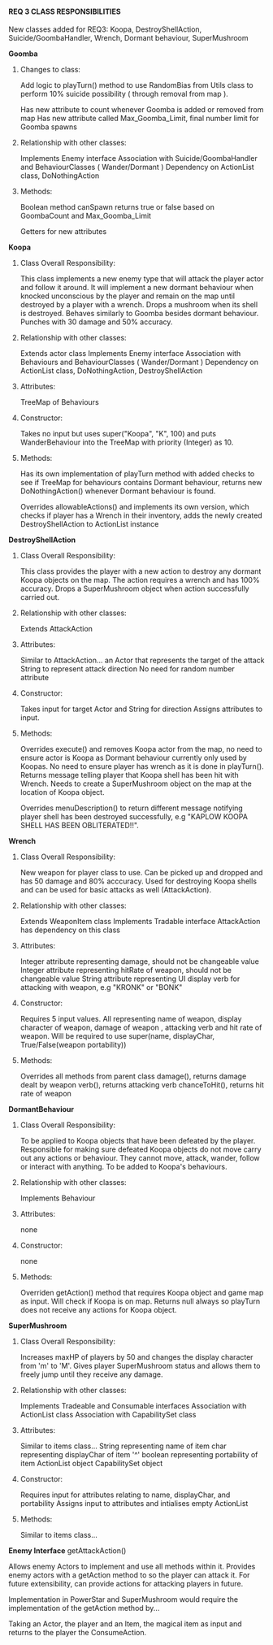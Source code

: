 #### REQ 3 CLASS RESPONSIBILITIES

New classes added for REQ3:
Koopa, DestroyShellAction, Suicide/GoombaHandler, Wrench, Dormant behaviour, SuperMushroom




**Goomba**
1. Changes to class:

    Add logic to playTurn() method to use RandomBias from Utils class to perform 10% suicide
    possibility ( through removal from map ).

    Has new attribute to count whenever Goomba is added or removed from map 
    Has new attribute called Max_Goomba_Limit, final number limit for Goomba spawns

2. Relationship with other classes:

    Implements Enemy interface
    Association with Suicide/GoombaHandler and BehaviourClasses ( Wander/Dormant )
    Dependency on ActionList class, DoNothingAction

3. Methods:

    Boolean method canSpawn returns true or false based on GoombaCount and Max_Goomba_Limit

    Getters for new attributes

**Koopa**
1. Class Overall Responsibility:

   This class implements a new enemy type that will attack the player actor and follow it around.
   It will implement a new dormant behaviour when knocked unconscious by the player and remain on
   the map until destroyed by a player with a wrench. Drops a mushroom when its shell is destroyed.
   Behaves similarly to Goomba besides dormant behaviour. Punches with 30 damage and 50% accuracy.

2. Relationship with other classes:

    Extends actor class
    Implements Enemy interface
    Association with Behaviours and BehaviourClasses ( Wander/Dormant )
    Dependency on ActionList class, DoNothingAction, DestroyShellAction

3. Attributes:

    TreeMap of Behaviours

4. Constructor:

    Takes no input but uses super("Koopa", "K", 100) and puts WanderBehaviour
    into the TreeMap with priority (Integer) as 10.

5. Methods:

    Has its own implementation of playTurn method with added checks to see if TreeMap for behaviours
    contains Dormant behaviour, returns new DoNothingAction() whenever Dormant behaviour is found.

    Overrides allowableActions() and implements its own version, which checks if player has
    a Wrench in their inventory, adds the newly created DestroyShellAction to ActionList instance


**DestroyShellAction**
1. Class Overall Responsibility:

    This class provides the player with a new action to destroy any dormant Koopa objects on the map.
    The action requires a wrench and has 100% accuracy. Drops a SuperMushroom object when action successfully
    carried out.

2. Relationship with other classes:

    Extends AttackAction

3. Attributes:

    Similar to AttackAction...
    an Actor that represents the target of the attack
    String to represent attack direction
    No need for random number attribute

4. Constructor:

    Takes input for target Actor and String for direction
    Assigns attributes to input.

5. Methods:

    Overrides execute() and removes Koopa actor from the map, no need to ensure actor is Koopa as Dormant behaviour
    currently only used by Koopas. No need to ensure player has wrench as it is done in playTurn(). Returns message telling player that Koopa shell has been hit with Wrench.
    Needs to create a SuperMushroom object on the map at the location of Koopa object.

   Overrides menuDescription() to return different message notifying player shell has been destroyed successfully,
   e.g "KAPLOW KOOPA SHELL HAS BEEN OBLITERATED!!".



**Wrench**
1. Class Overall Responsibility:

   New weapon for player class to use. Can be picked up and dropped and has 50 damage and 80% acccuracy.
   Used for destroying Koopa shells and can be used for basic attacks as well (AttackAction).

2. Relationship with other classes:

   Extends WeaponItem class
   Implements Tradable interface
   AttackAction has dependency on this class

3. Attributes:

   Integer attribute representing damage, should not be changeable value
   Integer attribute representing hitRate of weapon, should not be changeable value
   String attribute representing UI display verb for attacking with weapon, e.g "KRONK" or "BONK"

4. Constructor:

   Requires 5 input values. All representing name of weapon, display character of weapon, damage of weapon
   , attacking verb and hit rate of weapon.
   Will be required to use super(name, displayChar, True/False(weapon portability))

5. Methods:

   Overrides all methods from parent class
   damage(), returns damage dealt by weapon
   verb(), returns attacking verb
   chanceToHit(), returns hit rate of weapon


**DormantBehaviour**
1. Class Overall Responsibility:

   To be applied to Koopa objects that have been defeated by the player. Responsible for making sure
   defeated Koopa objects do not move carry out any actions or behaviour. They cannot move, attack, wander,
   follow or interact with anything. To be added to Koopa's behaviours.

2. Relationship with other classes:

   Implements Behaviour

3. Attributes:

   none

4. Constructor:

   none

5. Methods:

   Overriden getAction() method that requires Koopa object and game map as input. Will check if Koopa is on map.
   Returns null always so playTurn does not receive any actions for Koopa object.


**SuperMushroom**
1. Class Overall Responsibility:

   Increases maxHP of players by 50 and changes the display character from 'm' to 'M'. Gives player SuperMushroom
   status and allows them to freely jump until they receive any damage.

2. Relationship with other classes:

   Implements Tradeable and Consumable interfaces
   Association with ActionList class
   Association with CapabilitySet class

3. Attributes:

   Similar to items class...
   String representing name of item
   char representing displayChar of item '^'
   boolean representing portability of item
   ActionList object
   CapabilitySet object

4. Constructor: 

   Requires input for attributes relating to name, displayChar, and portability
   Assigns input to attributes and intialises empty ActionList

5. Methods:

   Similar to items class...

**Enemy Interface**
getAttackAction()

Allows enemy Actors to implement and use all methods within it.
Provides enemy actors with a getAction method to so the player can attack it. 
For future extensibility, can provide actions for attacking players in future.

Implementation in PowerStar and SuperMushroom would require the implementation of the getAction method by...

Taking an Actor, the player and an Item, the magical item as input and returns to the player
the ConsumeAction.




